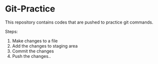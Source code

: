 # Git-Practice

This repository contains codes that are pushed to practice git commands.

Steps:

1. Make changes to a file
2. Add the changes to staging area
3. Commit the changes
4. Push the changes..
